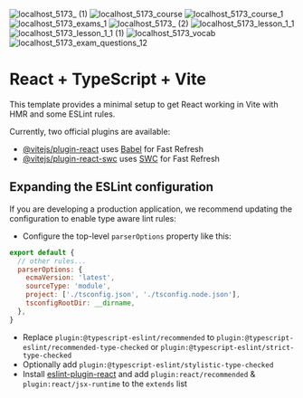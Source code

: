 
![localhost_5173_ (1)](https://github.com/xuanngoc2k2/fe_doan/assets/92130383/9adcd7df-1851-4980-b759-73f051ee7a32)
![localhost_5173_course](https://github.com/xuanngoc2k2/fe_doan/assets/92130383/fbe58ab2-8503-4744-892f-2fcad7b5eaf5)
![localhost_5173_course_1](https://github.com/xuanngoc2k2/fe_doan/assets/92130383/a0b51a71-77b6-486c-9414-6c9cc673627f)
![localhost_5173_exams_1](https://github.com/xuanngoc2k2/fe_doan/assets/92130383/e97bbe13-92d5-4afd-821a-2d72594d7335)
![localhost_5173_ (2)](https://github.com/xuanngoc2k2/fe_doan/assets/92130383/3f912fd2-4102-4b9e-bba8-9bef52c158e1)
![localhost_5173_lesson_1_1](https://github.com/xuanngoc2k2/fe_doan/assets/92130383/dc9f05e5-8ae4-44bb-a83d-c8bff2c261df)
![localhost_5173_lesson_1_1 (1)](https://github.com/xuanngoc2k2/fe_doan/assets/92130383/86650145-1e98-42c3-94f1-960e760fcd04)
![localhost_5173_vocab](https://github.com/xuanngoc2k2/fe_doan/assets/92130383/a3e7cc5a-ef75-4689-bdd2-5e6286544205)
![localhost_5173_exam_questions_12](https://github.com/xuanngoc2k2/fe_doan/assets/92130383/814f883f-a7e3-4418-918c-37ce7ce9f5c2)

# React + TypeScript + Vite

This template provides a minimal setup to get React working in Vite with HMR and some ESLint rules.

Currently, two official plugins are available:

- [@vitejs/plugin-react](https://github.com/vitejs/vite-plugin-react/blob/main/packages/plugin-react/README.md) uses [Babel](https://babeljs.io/) for Fast Refresh
- [@vitejs/plugin-react-swc](https://github.com/vitejs/vite-plugin-react-swc) uses [SWC](https://swc.rs/) for Fast Refresh

## Expanding the ESLint configuration

If you are developing a production application, we recommend updating the configuration to enable type aware lint rules:

- Configure the top-level `parserOptions` property like this:

```js
export default {
  // other rules...
  parserOptions: {
    ecmaVersion: 'latest',
    sourceType: 'module',
    project: ['./tsconfig.json', './tsconfig.node.json'],
    tsconfigRootDir: __dirname,
  },
}
```

- Replace `plugin:@typescript-eslint/recommended` to `plugin:@typescript-eslint/recommended-type-checked` or `plugin:@typescript-eslint/strict-type-checked`
- Optionally add `plugin:@typescript-eslint/stylistic-type-checked`
- Install [eslint-plugin-react](https://github.com/jsx-eslint/eslint-plugin-react) and add `plugin:react/recommended` & `plugin:react/jsx-runtime` to the `extends` list
